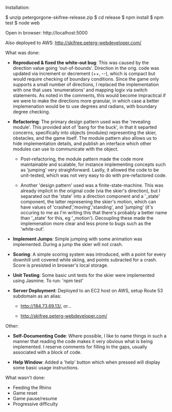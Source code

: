 Installation:

$ unzip petergorgone-skifree-release.zip
$ cd release
$ npm install
$ npm test
$ node web

Open in browser: http://localhost:5000

Also deployed to AWS: http://skifree.peterg-webdeveloper.com/

What was done:

* **Reproduced & fixed the white-out bug**:  This was caused by the direction value going 'out-of-bounds'. Direction in the orig.
code was updated via increment or decrement (++, --), which is compact but would require checking of boundary conditions. Since
the game only supports a small number of directions, I replaced the implementation with one that uses 'enumerations' and mapping
logix via switch statements. As noted in the comments, this would become impractical if we were to make the directions more 
granular, in which case a better implemenation would be to use degrees and radians, with boundary degree checking.

* **Refactoring**:  The primary design pattern used was the 'revealing module'. This provided alot of 'bang for the buck', in that
it separted concerns, specifically into objects (modules) representing the skier, obstacles, and the game itself. The module pattern
also allows us to hide implementation details, and publish an interface which other modules can use to communicate with the object.

    * Post-refactoring, the module pattern made the code more maintainable and scalable, for instance implementing concepts such as 'jumping' 
      very straighforward. Lastly, it allowed the code to be unit-tested, which was not very easy to do with pre-refactored code.

    * Another 'design pattern' used was a finite-state-machine. This was already implicit in the original code (via the skier's
      direction), but I separated out the 'state' into a direction component and a  '_state' component, the latter represening
      the skier's motion, which can have values of 'crashed','moving','standing', and 'jumping' (it's occuring to me as I'm 
      writing this that there's probably a better name than '_state' for this, eg '_motion'). Decoupling these made the implemenation
      more clear and less prone to bugs such as the 'white-out'.

* **Implement Jumps**: Simple jumping with some animation was implemented. During a jump the skier will not crash.

* **Scoring**: A simple scoring system was introduced, with a point for every downhill unit covered while skiing, and points subracted
for a crash. Score is presisted in browser's local storage.

* **Unit Testing**: Some basic unit tests for the skier were implemented using Jasmine. To run: 'npm test'

* **Server Deployment**: Deployed to an EC2 host on AWS, setup Route 53 subdomain as an alias:

    * http://184.73.69.13/, or...

    * http://skifree.peterg-webdeveloper.com/

Other:

* **Self-Documenting Code**: Where possible, I like to name things in such a manner that reading the code makes it very
obvious what is being implemented. I reserve comments for filling in the gaps, usually associated with a block of code.

* **Help Window**: Added a 'help' button which when pressed will display some basic usage instructions.

What wasn't done:
* Feeding the Rhino 
* Game reset
* Game pause/resume
* Progressive difficulty

